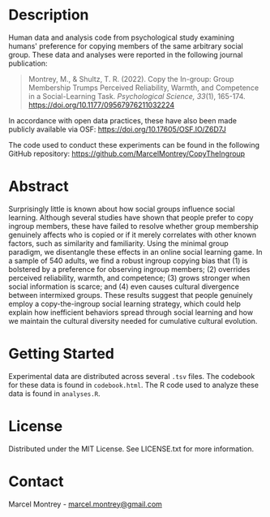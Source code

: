 # Description
Human data and analysis code from psychological study examining humans' preference for copying members of the same arbitrary social group. These data and analyses were reported in the following journal publication:
> Montrey, M., & Shultz, T. R. (2022). Copy the In-group: Group Membership Trumps Perceived Reliability, Warmth, and Competence in a Social-Learning Task. *Psychological Science, 33*(1), 165-174. https://doi.org/10.1177/09567976211032224

In accordance with open data practices, these have also been made publicly available via OSF:
https://doi.org/10.17605/OSF.IO/Z6D7J

The code used to conduct these experiments can be found in the following GitHub repository:
https://github.com/MarcelMontrey/CopyTheIngroup

# Abstract
Surprisingly little is known about how social groups influence social learning. Although several studies have shown that people prefer to copy ingroup members, these have failed to resolve whether group membership genuinely affects who is copied or if it merely correlates with other known factors, such as similarity and familiarity. Using the minimal group paradigm, we disentangle these effects in an online social learning game. In a sample of 540 adults, we find a robust ingroup copying bias that (1) is bolstered by a preference for observing ingroup members; (2) overrides perceived reliability, warmth, and competence; (3) grows stronger when social information is scarce; and (4) even causes cultural divergence between intermixed groups. These results suggest that people genuinely employ a copy-the-ingroup social learning strategy, which could help explain how inefficient behaviors spread through social learning and how we maintain the cultural diversity needed for cumulative cultural evolution.

# Getting Started
Experimental data are distributed across several `.tsv` files. The codebook for these data is found in `codebook.html`. The R code used to analyze these data is found in `analyses.R`.

# License
Distributed under the MIT License. See LICENSE.txt for more information.

# Contact
Marcel Montrey - marcel.montrey@gmail.com
